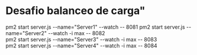 # Desafio balanceo de carga"


pm2 start server.js --name="Server1" --watch -- 8081
pm2 start server.js --name="Server2" --watch -i max -- 8082   
pm2 start server.js --name="Server3" --watch -i max -- 8083  
pm2 start server.js --name="Server4" --watch -i max -- 8084   